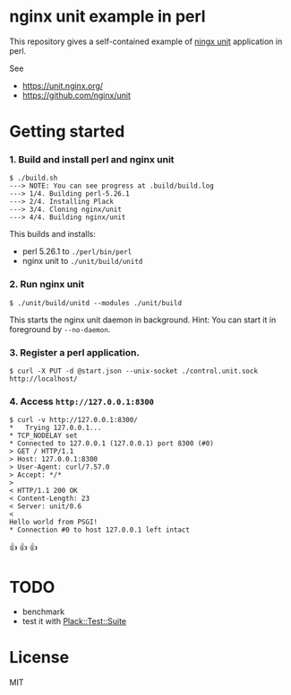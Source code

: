 # nginx unit example in perl

This repository gives a self-contained example of [ningx unit](https://unit.nginx.org/) application in perl.

See
* https://unit.nginx.org/
* https://github.com/nginx/unit

# Getting started

### 1. Build and install perl and nginx unit

```console
$ ./build.sh
---> NOTE: You can see progress at .build/build.log
---> 1/4. Building perl-5.26.1
---> 2/4. Installing Plack
---> 3/4. Cloning nginx/unit
---> 4/4. Building nginx/unit
```

This builds and installs:

* perl 5.26.1 to `./perl/bin/perl`
* nginx unit to `./unit/build/unitd`

### 2. Run nginx unit

```
$ ./unit/build/unitd --modules ./unit/build
```

This starts the nginx unit daemon in background.
Hint: You can start it in foreground by `--no-daemon`.

### 3. Register a perl application.

```
$ curl -X PUT -d @start.json --unix-socket ./control.unit.sock http://localhost/
```

### 4. Access `http://127.0.0.1:8300`

```
$ curl -v http://127.0.0.1:8300/
*   Trying 127.0.0.1...
* TCP_NODELAY set
* Connected to 127.0.0.1 (127.0.0.1) port 8300 (#0)
> GET / HTTP/1.1
> Host: 127.0.0.1:8300
> User-Agent: curl/7.57.0
> Accept: */*
>
< HTTP/1.1 200 OK
< Content-Length: 23
< Server: unit/0.6
<
Hello world from PSGI!
* Connection #0 to host 127.0.0.1 left intact
```
:+1: :+1: :+1:

# TODO

* benchmark
* test it with [Plack::Test::Suite](https://metacpan.org/pod/Plack::Test::Suite)

# License

MIT

